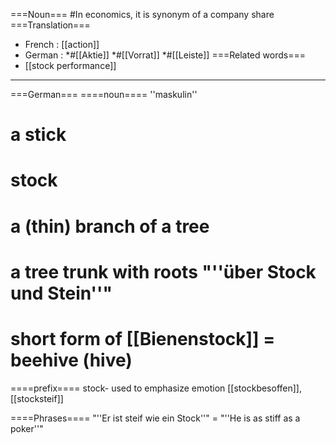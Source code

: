 ===Noun===
#In economics, it is synonym of a company share
===Translation===
* French : [[action]]
* German :
*#[[Aktie]]
*#[[Vorrat]]
*#[[Leiste]]
===Related words===
* [[stock performance]]
----
===German===
====noun====
''maskulin''

# a stick
# stock
# a (thin) branch of a tree
# a tree trunk with roots "''über Stock und Stein''"
# short form of [[Bienenstock]] = beehive (hive)

====prefix====
stock-
used to emphasize emotion
[[stockbesoffen]], [[stocksteif]]

====Phrases====
"''Er ist steif wie ein Stock''" = "''He is as stiff as a poker''"